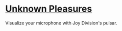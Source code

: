 # [Unknown Pleasures](https://fdelmazo.github.io/unknown-pleasures/)

Visualize your microphone with Joy Division's pulsar.

